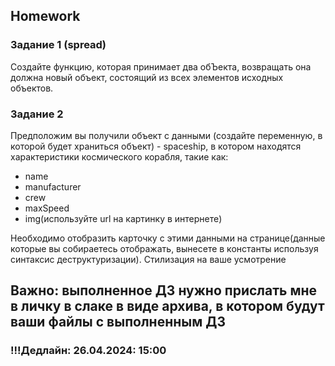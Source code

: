## Homework

### Задание 1 (spread)

Создайте функцию, которая принимает два обЪекта, возвращать она должна новый объект, состоящий из всех элементов исходных объектов.

### Задание 2

Предположим вы получили объект с данными (создайте переменную, в которой будет храниться объект) - spaceship, в котором находятся характеристики космического корабля, такие как:
- name
- manufacturer
- crew
- maxSpeed
- img(используйте url на картинку в интернете)

Необходимо отобразить карточку с этими данными на странице(данные которые вы собираетесь отображать, вынесете в константы используя синтаксис деструктуризации). Стилизация на ваше усмотрение

## Важно: выполненное ДЗ нужно прислать мне в личку в слаке в виде архива, в котором будут ваши файлы с выполненным ДЗ

### !!!Дедлайн: 26.04.2024: 15:00
